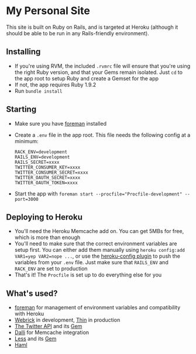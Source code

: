 # My Personal Site

This site is built on Ruby on Rails, and is targeted at Heroku (although it should be able to be run in any Rails-friendly environment).

## Installing

- If you're using RVM, the included `.rvmrc` file will ensure that you're using the right Ruby version, and that your Gems remain isolated. Just `cd` to the app root to setup Ruby and create a Gemset for the app
- If not, the app requires Ruby 1.9.2
- Run `bundle install`

## Starting

- Make sure you have [foreman](http://ddollar.github.com/foreman/) installed
- Create a `.env` file in the app root. This file needs the following config at a minimum:

    ```
    RACK_ENV=development
    RAILS_ENV=development
    RAILS_SECRET=xxxx
    TWITTER_CONSUMER_KEY=xxxx
    TWITTER_CONSUMER_SECRET=xxxx
    TWITTER_OAUTH_SECRET=xxxx
    TWITTER_OAUTH_TOKEN=xxxx
    ```
- Start the app with `foreman start --procfile="Procfile-development" --port=3000`

## Deploying to Heroku

- You'll need the Heroku Memcache add on. You can get 5MBs for free, which is more than enough
- You'll need to make sure that the correct environment variables are setup first. You can either add them manually using `heroku config:add VAR1=yep VAR2=nope ...`, or use the [heroku-config plugin](https://github.com/ddollar/heroku-config) to push the variables from your `.env` file. Just make sure that `RAILS_ENV` and `RACK_ENV` are set to production
- That's it! The `Procfile` is set up to do everything else for you

## What's used?

- [foreman](http://ddollar.github.com/foreman/) for management of environment variables and compatibility with Heroku
- [Webrick](http://www.ruby-doc.org/stdlib-2.0/libdoc/webrick/rdoc/WEBrick.html) in development, [Thin](http://code.macournoyer.com/thin/) in production
- [The Twitter API](https://dev.twitter.com/) and its [Gem](http://sferik.github.com/twitter/)
- [Dalli](https://github.com/mperham/dalli) for Memcache integration
- [Less](http://lesscss.org/) and its [Gem](https://github.com/metaskills/less-rails)
- [Haml](http://haml.info/)